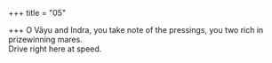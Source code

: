 +++
title = "05"

+++
O Vāyu and Indra, you take note of the pressings, you two rich in  prizewinning mares.  
Drive right here at speed.  